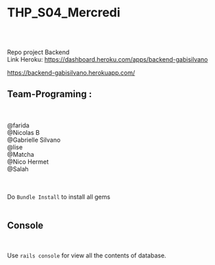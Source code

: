 <h1>THP_S04_Mercredi</h1>
<br />
<br />

Repo project Backend
<br />
Link Heroku: https://dashboard.heroku.com/apps/backend-gabisilvano

https://backend-gabisilvano.herokuapp.com/

<h2>Team-Programing :</h2>
<br />
<br />
@farida <br />
@Nicolas B <br />
@Gabrielle Silvano <br />
@lise <br />
@Matcha <br />
@Nico Hermet <br />
@Salah <br />

<br />
<br />

Do `Bundle Install` to install all gems
<br />
<br />

<h2>Console</h2>
<br />

Use `rails console` for view all the contents of database.
